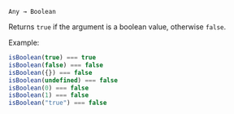 `Any → Boolean`

Returns `true` if the argument is a boolean value, otherwise `false`.

Example:

```JavaScript
isBoolean(true) === true
isBoolean(false) === false
isBoolean({}) === false
isBoolean(undefined) === false
isBoolean(0) === false
isBoolean(1) === false
isBoolean("true") === false
```
